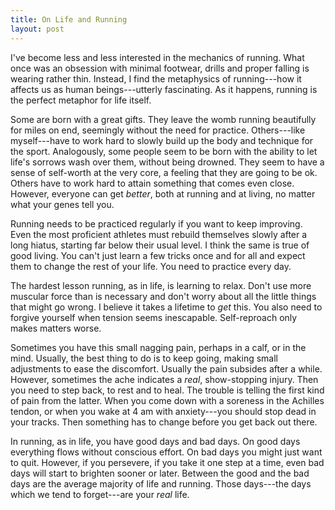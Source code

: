 ```yaml
---
title: On Life and Running
layout: post
---
```


I've become less and less interested in the mechanics of running. What once was an obsession with minimal footwear, drills and proper falling is wearing rather thin. Instead, I find the metaphysics of running---how it affects us as human beings---utterly fascinating. As it happens, running is the perfect metaphor for life itself.

Some are born with a great gifts. They leave the womb running beautifully for miles on end, seemingly without the need for practice. Others---like myself---have to work hard to slowly build up the body and technique for the sport. Analogously, some people seem to be born with the ability to let life's sorrows wash over them, without being drowned. They seem to have a sense of self-worth at the very core, a feeling that they are going to be ok. Others have to work hard to attain something that comes even close. However, everyone can get *better*, both at running and at living, no matter what your genes tell you.

Running needs to be practiced regularly if you want to keep improving. Even the most proficient athletes must rebuild themselves slowly after a long hiatus, starting far below their usual level. I think the same is true of good living. You can't just learn a few tricks once and for all and expect them to change the rest of your life. You need to practice every day.

The hardest lesson running, as in life, is learning to relax. Don't use more muscular force than is necessary and don't worry about all the little things that might go wrong. I believe it takes a lifetime to *get* this. You also need to forgive yourself when tension seems inescapable. Self-reproach only makes matters worse.

Sometimes you have this small nagging pain, perhaps in a calf, or in the mind. Usually, the best thing to do is to keep going, making small adjustments to ease the discomfort. Usually the pain subsides after a while. However, sometimes the ache indicates a *real*, show-stopping injury. Then you need to step back, to rest and to heal. The trouble is telling the first kind of pain from the latter. When you come down with a soreness in the Achilles tendon, or when you wake at 4 am with anxiety---you should stop dead in your tracks. Then something has to change before you get back out there.

In running, as in life, you have good days and bad days. On good days everything flows without conscious effort. On bad days you might just want to quit. However, if you persevere, if you take it one step at a time, even bad days will start to brighten sooner or later. Between the good and the bad days are the average majority of life and running. Those days---the days which we tend to forget---are your *real* life.
